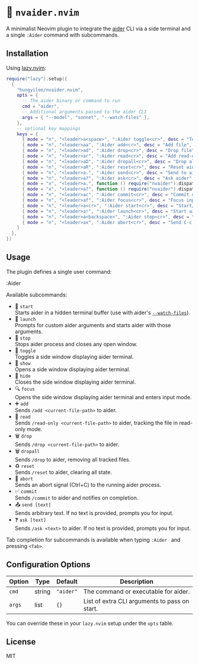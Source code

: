 # 🤖 `nvaider.nvim`

A minimalist Neovim plugin to integrate the [aider](https://github.com/your/aider) CLI via a side terminal and a single `:Aider` command with subcommands.

## Installation

Using [lazy.nvim](https://github.com/folke/lazy.nvim):

```lua
require("lazy").setup({
  {
    "hungyiloo/nvaider.nvim",
    opts = {
      -- The aider binary or command to run
      cmd = "aider",
      -- Additional arguments passed to the aider CLI
      args = { "--model", "sonnet", "--watch-files" },
    },
    -- optional key mappings
    keys = {
      { mode = "n", "<leader>a<space>", ":Aider toggle<cr>", desc = "Toggle aider", noremap = true, silent = true },
      { mode = "n", "<leader>aa", ":Aider add<cr>", desc = "Add file", noremap = true, silent = true },
      { mode = "n", "<leader>ad", ":Aider drop<cr>", desc = "Drop file", noremap = true, silent = true },
      { mode = "n", "<leader>ar", ":Aider read<cr>", desc = "Add read-only file", noremap = true, silent = true },
      { mode = "n", "<leader>aD", ":Aider dropall<cr>", desc = "Drop all files", noremap = true, silent = true },
      { mode = "n", "<leader>aR", ":Aider reset<cr>", desc = "Reset aider", noremap = true, silent = true },
      { mode = "n", "<leader>a.", ":Aider send<cr>", desc = "Send to aider", noremap = true, silent = true },
      { mode = "n", "<leader>a?", ":Aider ask<cr>", desc = "Ask aider", noremap = true, silent = true },
      { mode = "x", "<leader>a.", function () require("nvaider").dispatch("send") end, desc = "Send to aider", noremap = true, silent = true },
      { mode = "x", "<leader>a?", function () require("nvaider").dispatch("ask") end, desc = "Ask aider", noremap = true, silent = true },
      { mode = "n", "<leader>ac", ":Aider commit<cr>", desc = "Commit changes with aider", noremap = true, silent = true },
      { mode = "n", "<leader>af", ":Aider focus<cr>", desc = "Focus input on aider", noremap = true, silent = true },
      { mode = "n", "<leader>a<cr>", ":Aider start<cr>", desc = "Start/restart aider (background)", noremap = true, silent = true },
      { mode = "n", "<leader>a!", ":Aider launch<cr>", desc = "Start aider with arg overrides", noremap = true, silent = true },
      { mode = "n", "<leader>a<backspace>", ":Aider stop<cr>", desc = "Stop aider", noremap = true, silent = true },
      { mode = "n", "<leader>ax", ":Aider abort<cr>", desc = "Send C-c to aider", noremap = true, silent = true },
    }
  },
})
```

## Usage

The plugin defines a single user command:

  :Aider <subcommand> <optional input text>

Available subcommands:

- 🚀 `start`  
  Starts aider in a hidden terminal buffer (use with aider's [`--watch-files`](https://aider.chat/docs/usage/watch.html)).  
- 🚀 `launch`  
  Prompts for custom aider arguments and starts aider with those arguments.  
- 🛑 `stop`  
  Stops aider process and closes any open window.  
- 🔄 `toggle`  
  Toggles a side window displaying aider terminal.  
- 👀 `show`  
  Opens a side window displaying aider terminal.  
- 🙈 `hide`  
  Closes the side window displaying aider terminal.  
- 🔍 `focus`  
  Opens the side window displaying aider terminal and enters input mode.  
- ➕ `add`  
  Sends `/add <current-file-path>` to aider.  
- 📖 `read`  
  Sends `/read-only <current-file-path>` to aider, tracking the file in read-only mode.  
- 🗑️ `drop`  
  Sends `/drop <current-file-path>` to aider.  
- 🗑️ `dropall`  
  Sends `/drop` to aider, removing all tracked files.  
- ♻️ `reset`  
  Sends `/reset` to aider, clearing all state.  
- 🚫 `abort`  
  Sends an abort signal (Ctrl+C) to the running aider process.  
- ✅ `commit`  
  Sends `/commit` to aider and notifies on completion.  
- 📤 `send [text]`  
  Sends arbitrary text. If no text is provided, prompts you for input.  
- ❓ `ask [text]`  
  Sends `/ask <text>` to aider. If no text is provided, prompts you for input.  

Tab completion for subcommands is available when typing `:Aider ` and pressing `<Tab>`.

## Configuration Options

| Option | Type   | Default        | Description                                 |
| ------ | ------ | -------------- | ------------------------------------------- |
| `cmd`  | string | `"aider"`      | The command or executable for aider.   |
| `args` | list   | `{} `          | List of extra CLI arguments to pass on start.|

You can override these in your `lazy.nvim` setup under the `opts` table.

## License

MIT
